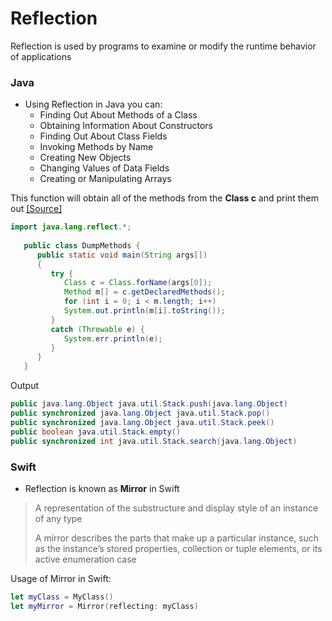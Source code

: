 # Reflection

Reflection is used by programs to examine or modify the runtime behavior of applications

### Java
* Using Reflection in Java you can:
  * Finding Out About Methods of a Class
  * Obtaining Information About Constructors
  * Finding Out About Class Fields
  * Invoking Methods by Name
  * Creating New Objects
  * Changing Values of Data Fields
  * Creating or Manipulating Arrays

This function will obtain all of the methods from the **Class c** and print them out [[Source]](http://www.oracle.com/technetwork/articles/java/javareflection-1536171.html)
```java
import java.lang.reflect.*;
 
   public class DumpMethods {
      public static void main(String args[])
      {
         try {
            Class c = Class.forName(args[0]);
            Method m[] = c.getDeclaredMethods();
            for (int i = 0; i < m.length; i++)
            System.out.println(m[i].toString());
         }
         catch (Throwable e) {
            System.err.println(e);
         }
      }
   }
```
Output
```java
public java.lang.Object java.util.Stack.push(java.lang.Object)
public synchronized java.lang.Object java.util.Stack.pop()
public synchronized java.lang.Object java.util.Stack.peek()
public boolean java.util.Stack.empty()
public synchronized int java.util.Stack.search(java.lang.Object)
 ```
     
 ### Swift
 * Reflection is known as **Mirror** in Swift
 > A representation of the substructure and display style of an instance of any type
 > 
 > A mirror describes the parts that make up a particular instance, such as the instance’s stored properties, collection or tuple elements, or its active enumeration case

Usage of Mirror in Swift:
```swift
let myClass = MyClass()
let myMirror = Mirror(reflecting: myClass)
```

